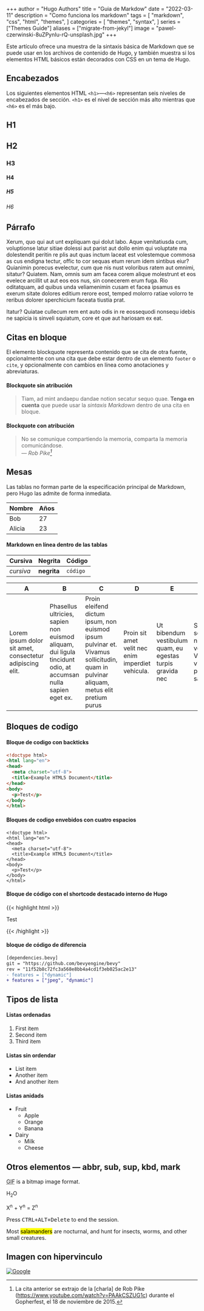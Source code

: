 +++
author = "Hugo Authors"
title = "Guia de Markdow"
date = "2022-03-11"
description = "Como funciona los markdown"
tags = [
    "markdown",
    "css",
    "html",
    "themes",
]
categories = [
    "themes",
    "syntax",
]
series = ["Themes Guide"]
aliases = ["migrate-from-jekyl"]
image = "pawel-czerwinski-8uZPynIu-rQ-unsplash.jpg"
+++

Este artículo ofrece una muestra de la sintaxis básica de Markdown que se puede usar en los archivos de contenido de Hugo, y también muestra si los elementos HTML básicos están decorados con CSS en un tema de Hugo.
<!--más-->

## Encabezados

Los siguientes elementos HTML `<h1>`—`<h6>` representan seis niveles de encabezados de sección. `<h1>` es el nivel de sección más alto mientras que `<h6>` es el más bajo.

## H1
## H2
### H3
#### H4
##### H5
###### H6

## Párrafo

Xerum, quo qui aut unt expliquam qui dolut labo. Aque venitatiusda cum, voluptionse latur sitiae dolessi aut parist aut dollo enim qui voluptate ma dolestendit peritin re plis aut quas inctum laceat est volestemque commosa as cus endigna tectur, offic to cor sequas etum rerum idem sintibus eiur? Quianimin porecus evelectur, cum que nis nust voloribus ratem aut omnimi, sitatur? Quiatem. Nam, omnis sum am facea corem alique molestrunt et eos evelece arcillit ut aut eos eos nus, sin conecerem erum fuga. Rio oditatquam, ad quibus unda veliamenimin cusam et facea ipsamus es exerum sitate dolores editium rerore eost, temped molorro ratiae volorro te reribus dolorer sperchicium faceata tiustia prat.

Itatur? Quiatae cullecum rem ent auto odis in re eossequodi nonsequ idebis ne sapicia is sinveli squiatum, core et que aut hariosam ex eat.

## Citas en bloque

El elemento blockquote representa contenido que se cita de otra fuente, opcionalmente con una cita que debe estar dentro de un elemento `footer` o `cite`, y opcionalmente con cambios en línea como anotaciones y abreviaturas.

#### Blockquote sin atribución

> Tiam, ad mint andaepu dandae notion secatur sequo quae.
> **Tenga en cuenta** que puede usar la *sintaxis Markdown* dentro de una cita en bloque.

#### Blockquote con atribución

> No se comunique compartiendo la memoria, comparta la memoria comunicándose.<br>
> — <cite>Rob Pike[^1]</cite>

[^1]: La cita anterior se extrajo de la [charla] de Rob Pike (https://www.youtube.com/watch?v=PAAkCSZUG1c) durante el Gopherfest, el 18 de noviembre de 2015.

## Mesas

Las tablas no forman parte de la especificación principal de Markdown, pero Hugo las admite de forma inmediata.

   Nombre | Años
--------|-------
    Bob | 27
  Alicia | 23

#### Markdown en línea dentro de las tablas

| Cursiva | Negrita | Código |
| -------- | -------- | ------ |
| *cursiva* | **negrita** | `código` |

| A                                                        | B                                                                                                             | C                                                                                                                                    | D                                                 | E                                                          | F                                                                    |
|----------------------------------------------------------|---------------------------------------------------------------------------------------------------------------|--------------------------------------------------------------------------------------------------------------------------------------|---------------------------------------------------|------------------------------------------------------------|----------------------------------------------------------------------|
| Lorem ipsum dolor sit amet, consectetur adipiscing elit. | Phasellus ultricies, sapien non euismod aliquam, dui ligula tincidunt odio, at accumsan nulla sapien eget ex. | Proin eleifend dictum ipsum, non euismod ipsum pulvinar et. Vivamus sollicitudin, quam in pulvinar aliquam, metus elit pretium purus | Proin sit amet velit nec enim imperdiet vehicula. | Ut bibendum vestibulum quam, eu egestas turpis gravida nec | Sed scelerisque nec turpis vel viverra. Vivamus vitae pretium sapien |

## Bloques de codigo

#### Bloque de codigo con backticks

```html
<!doctype html>
<html lang="en">
<head>
  <meta charset="utf-8">
  <title>Example HTML5 Document</title>
</head>
<body>
  <p>Test</p>
</body>
</html>
```

#### Bloques de codigo envebidos con cuatro espacios

    <!doctype html>
    <html lang="en">
    <head>
      <meta charset="utf-8">
      <title>Example HTML5 Document</title>
    </head>
    <body>
      <p>Test</p>
    </body>
    </html>

#### Bloque de código con el shortcode destacado interno de Hugo

{{< highlight html >}}
<!doctype html>
<html lang="en">
<head>
  <meta charset="utf-8">
  <title>Example HTML5 Document</title>
</head>
<body>
  <p>Test</p>
</body>
</html>
{{< /highlight >}}

#### bloque de código de diferencia

```diff
[dependencies.bevy]
git = "https://github.com/bevyengine/bevy"
rev = "11f52b8c72fc3a568e8bb4a4cd1f3eb025ac2e13"
- features = ["dynamic"]
+ features = ["jpeg", "dynamic"]
```

## Tipos de lista

#### Listas ordenadas

1. First item
2. Second item
3. Third item

#### Listas sin ordendar

* List item
* Another item
* And another item

#### Listas anidads

* Fruit
  * Apple
  * Orange
  * Banana
* Dairy
  * Milk
  * Cheese

## Otros elementos — abbr, sub, sup, kbd, mark

<abbr title="Graphics Interchange Format">GIF</abbr> is a bitmap image format.

H<sub>2</sub>O

X<sup>n</sup> + Y<sup>n</sup> = Z<sup>n</sup>

Press <kbd><kbd>CTRL</kbd>+<kbd>ALT</kbd>+<kbd>Delete</kbd></kbd> to end the session.

Most <mark>salamanders</mark> are nocturnal, and hunt for insects, worms, and other small creatures.

## Imagen con hipervinculo

[![Google](https://www.google.com/images/branding/googlelogo/1x/googlelogo_light_color_272x92dp.png)](https://google.com)